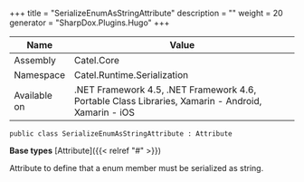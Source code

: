 

+++
title = "SerializeEnumAsStringAttribute" 
description = ""
weight = 20
generator = "SharpDox.Plugins.Hugo"
+++

Name|Value
---|---
Assembly|Catel.Core
Namespace|Catel.Runtime.Serialization
Available on|.NET Framework 4.5, .NET Framework 4.6, Portable Class Libraries, Xamarin - Android, Xamarin - iOS

```
public class SerializeEnumAsStringAttribute : Attribute
```

**Base types**
[Attribute]({{&lt; relref "#" &gt;}})

Attribute to define that a enum member must be serialized as string.

